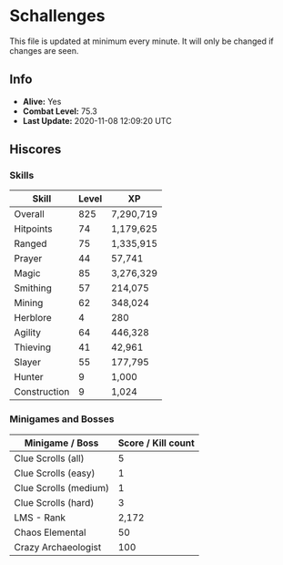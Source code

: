 # Schallenges

This file is updated at minimum every minute. It will only be changed if changes are seen.

## Info

 - **Alive:** Yes
 - **Combat Level:** 75.3
 - **Last Update:** 2020-11-08 12:09:20 UTC

## Hiscores

### Skills

| Skill | Level | XP |
|--|--|--|
| Overall | 825 | 7,290,719 |
| Hitpoints | 74 | 1,179,625 |
| Ranged | 75 | 1,335,915 |
| Prayer | 44 | 57,741 |
| Magic | 85 | 3,276,329 |
| Smithing | 57 | 214,075 |
| Mining | 62 | 348,024 |
| Herblore | 4 | 280 |
| Agility | 64 | 446,328 |
| Thieving | 41 | 42,961 |
| Slayer | 55 | 177,795 |
| Hunter | 9 | 1,000 |
| Construction | 9 | 1,024 |

### Minigames and Bosses

| Minigame / Boss | Score / Kill count |
|--|--|
| Clue Scrolls (all) | 5 |
| Clue Scrolls (easy) | 1 |
| Clue Scrolls (medium) | 1 |
| Clue Scrolls (hard) | 3 |
| LMS - Rank | 2,172 |
| Chaos Elemental | 50 |
| Crazy Archaeologist | 100 |
